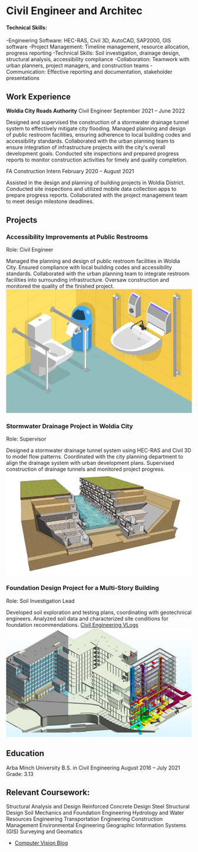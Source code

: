 # Civil Engineer and Architec

#### Technical Skills:
-Engineering Software: HEC-RAS, Civil 3D, AutoCAD, SAP2000, GIS software
-Project Management: Timeline management, resource allocation, progress reporting
-Technical Skills: Soil investigation, drainage design, structural analysis, accessibility compliance
-Collaboration: Teamwork with urban planners, project managers, and construction teams
-Communication: Effective reporting and documentation, stakeholder presentations		       		

## Work Experience
**Woldia City Roads Authority**
Civil Engineer
September 2021 – June 2022

Designed and supervised the construction of a stormwater drainage tunnel system to effectively mitigate city flooding.
Managed planning and design of public restroom facilities, ensuring adherence to local building codes and accessibility standards.
Collaborated with the urban planning team to ensure integration of infrastructure projects with the city's overall development goals.
Conducted site inspections and prepared progress reports to monitor construction activities for timely and quality completion.

FA Construction
Intern
February 2020 – August 2021

Assisted in the design and planning of building projects in Woldia District.
Conducted site inspections and utilized mobile data collection apps to prepare progress reports.
Collaborated with the project management team to meet design milestone deadlines.


## Projects
### Accessibility Improvements at Public Restrooms
Role: Civil Engineer

Managed the planning and design of public restroom facilities in Woldia City.
Ensured compliance with local building codes and accessibility standards.
Collaborated with the urban planning team to integrate restroom facilities into surrounding infrastructure.
Oversaw construction and monitored the quality of the finished project.
![EEG Band Discovery](/assets/img/eeg_band_discovery.png)
### Stormwater Drainage Project in Woldia City
Role: Supervisor

Designed a stormwater drainage tunnel system using HEC-RAS and Civil 3D to model flow patterns.
Coordinated with the city planning department to align the drainage system with urban development plans.
Supervised construction of drainage tunnels and monitored project progress.
![EEG Band Discovery](/assets/img/drainage.png)

### Foundation Design Project for a Multi-Story Building
Role: Soil Investigation Lead

Developed soil exploration and testing plans, coordinating with geotechnical engineers.
Analyzed soil data and characterized site conditions for foundation recommendations.
[Civil Engineering VLogs](www.linkedin.com/in/bezawit-aynalem-0626272b8)
![EEG Band Discovery](/assets/img/design.png)

 
## Education
Arba Minch University
B.S. in Civil Engineering
August 2016 – July 2021
Grade: 3.13
  
## Relevant Coursework:

Structural Analysis and Design
Reinforced Concrete Design
Steel Structural Design
Soil Mechanics and Foundation Engineering
Hydrology and Water Resources Engineering
Transportation Engineering
Construction Management
Environmental Engineering
Geographic Information Systems (GIS)
Surveying and Geomatics
- [Computer Vision Blog](https://www.researchgate.net/profile/Daniel-Yimam-2)
